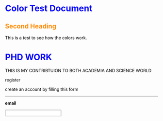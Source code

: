 <style>
H1{color:Blue !important;}
H2{color:DarkOrange !important;}
p{color:Black !important;}
</style>

# Color Test Document

## Second Heading

This is a test to see how the colors work.

# PHD WORK
THIS IS MY CONTRIBTUION TO BOTH ACADEMIA AND SCIENCE WORLD
<html>
<body>
<form Action ="Action_page">
<div class ="container"
     <h1> register </h1>

<p> create an account by filling this form <p/>
<hr>

<lable for ="email"> <b> email </b></lable>

<Input type ="text" place holder ="enter email" name ="name" id =" email" required>
</hr>

</html>
</body>
</form Action ="Action_page">
